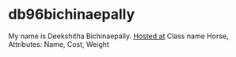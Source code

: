 # db96bichinaepally

My name is Deekshitha Bichinaepally.
[Hosted at](https://db96bichinaepally.herokuapp.com/)
Class name Horse, Attributes: Name, Cost, Weight